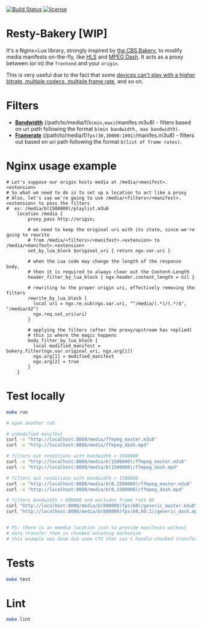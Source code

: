 [![Build Status](https://travis-ci.org/leandromoreira/resty-bakery.svg?branch=master)](https://travis-ci.org/leandromoreira/resty-bakery) [![license](https://img.shields.io/badge/license-BSD--3--Clause-blue.svg)](https://img.shields.io/badge/license-BSD--3--Clause-blue.svg)

# Resty-Bakery [WIP]

It's a Nginx+Lua library, strongly inspired by [the CBS Bakery](https://github.com/cbsinteractive/bakery), to modify media manifests on-the-fly, like [HLS](https://tools.ietf.org/html/draft-pantos-hls-rfc8216bis-07) and [MPEG Dash](https://en.wikipedia.org/wiki/Dynamic_Adaptive_Streaming_over_HTTP). It acts as a proxy between (or in) the `frontend` and your `origin`.

This is very useful due to the fact that some [devices can't play with a higher bitrate, multiple codecs, multiple frame rate](https://github.com/leandromoreira/http-video-streaming-troubleshooting), and so on.

# Filters

* [**Bandwidth**](https://github.com/cbsinteractive/bakery/blob/master/docs/filters/bandwidth.md) (/path/to/media/f/`b(min,max)`/manifes.m3u8) - filters based on uri path following the format `b(min bandwidth, max bandwidth)`.
* [**Framerate**](https://github.com/cbsinteractive/bakery/blob/master/docs/filters/frame-rate.md) (/path/to/media/f/`fps(30,30000:1001)`/manifes.m3u8) - filters out based on uri path following the format `b(list of frame rates)`.

# Nginx usage example


```nginx
# Let's suppose our origin hosts media at /media/<manifest>.<extension>
# So what we need to do is to set up a location to act like a proxy
# Also, let's say we're going to use /media/<filters>/<manifest>.<extension> to pass the filters
#  ex: /media/b(1500000)/playlist.m3u8
    location /media {
        proxy_pass http://origin;

        # we need to keep the original uri with its state, since we're going to rewrite
        # from /media/<filters>/<manifest>.<extension> to /media/<manifest>.<extension>
        set_by_lua_block $original_uri { return ngx.var.uri }

        # when the Lua code may change the length of the response body,
        # then it is required to always clear out the Content-Length
        header_filter_by_lua_block { ngx.header.content_length = nil }

        # rewriting to the proper origin uri, effectively removing the filters
        rewrite_by_lua_block {
          local uri = ngx.re.sub(ngx.var.uri, "^/media/(.*)/(.*)$", "/media/$2")
          ngx.req.set_uri(uri)
        }

        # applying the filters (after the proxy/upstream has replied)
        # this is where the magic happens
        body_filter_by_lua_block {
          local modified_manifest = bakery.filter(ngx.var.original_uri, ngx.arg[1])
          ngx.arg[1] = modified_manifest
          ngx.arg[2] = true
        }
    }
```

# Test locally

```bash
make run

# open another tab

# unmodified manifest
curl -v "http://localhost:8080/media/ffmpeg_master.m3u8"
curl -v "http://localhost:8080/media/ffmpeg_dash.mpd"

# filters out renditions with bandwidth < 1500000
curl -v "http://localhost:8080/media/b(1500000)/ffmpeg_master.m3u8"
curl -v "http://localhost:8080/media/b(1500000)/ffmpeg_dash.mpd"

# filters out renditions with bandwidth > 1500000
curl -v "http://localhost:8080/media/b(0,1500000)/ffmpeg_master.m3u8"
curl -v "http://localhost:8080/media/b(0,1500000)/ffmpeg_dash.mpd"

# filters bandwidth > 800000 and excludes frame rate 60
curl "http://localhost:8080/media/b(800000)fps(60)/generic_master.m3u8"
curl "http://localhost:8080/media/b(800000)fps(60,60:1)/generic_dash.mpd"


# PS: there is an mmedia location just to provide manifests without
# data transfer them in chunked encoding mechanism
# this example was done due some CTV that can't handle chunked transfer encoding
```

# Tests

```bash
make test
```

# Lint

```bash
make lint
```


